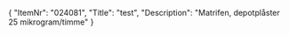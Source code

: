 {
  "ItemNr": "024081",
  "Title": "test",
  "Description": "Matrifen, depotplåster 25 mikrogram/timme"
}